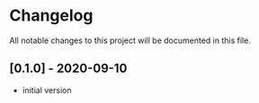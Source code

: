 # Changelog
All notable changes to this project will be documented in this file.

## [0.1.0] - 2020-09-10

- initial version
